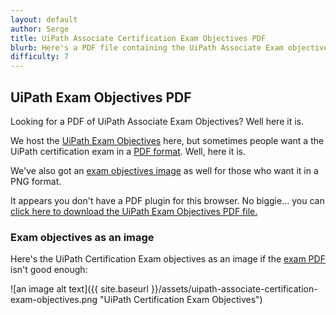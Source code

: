 ```yaml
---
layout: default
author: Serge
title: UiPath Associate Certification Exam Objectives PDF      
blurb: Here's a PDF file containing the UiPath Associate Exam objectives.
difficulty: 7
---
```


## UiPath Exam Objectives PDF

Looking for a PDF of UiPath Associate Exam Objectives? Well here it is.

We host the [UiPath Exam Objectives](/assets/associate-objectives.html)  here, but sometimes people want a the UiPath certification exam in a [PDF format](uipath-associate-certification-exam-objectives.pdf). Well, here it is.

We've also got an [exam objectives image](http://uipath.rpacertified.com/2020/10/15/image-uipath-certification-exam-objectives.html) as well for those who want it in a PNG format.

<object data="/assets/associate-objectives.html" type="application/pdf" width="100%"> 
  <p>It appears you don't have a PDF plugin for this browser.
   No biggie... you can <a href="/assets/uipath-associate-certification-exam-objectives.pdf">click here to
  download the UiPath Exam Objectives PDF file.</a></p>  
</object>

### Exam objectives as an image

Here's the UiPath Certification Exam objectives as an image if the [exam PDF](uipath-associate-certification-exam-objectives.pdf) isn't good enough:

![an image alt text]({{ site.baseurl }}/assets/uipath-associate-certification-exam-objectives.png "UiPath Certification Exam Objectives")
